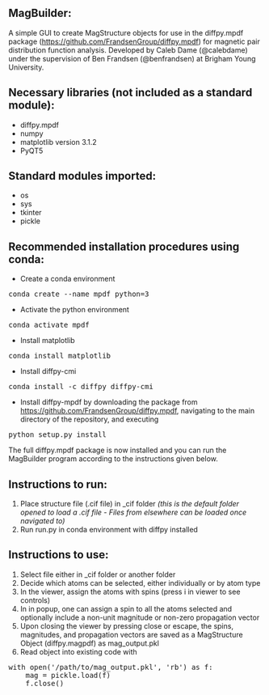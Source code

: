 MagBuilder:
-
A simple GUI to create MagStructure objects for use in the diffpy.mpdf package (https://github.com/FrandsenGroup/diffpy.mpdf) for magnetic pair distribution function analysis. Developed by Caleb Dame (@calebdame) under the supervision of Ben Frandsen (@benfrandsen) at Brigham Young University.

Necessary libraries (not included as a standard module):
-
- diffpy.mpdf
- numpy
- matplotlib version 3.1.2
- PyQT5

Standard modules imported:
-
- os
- sys
- tkinter
- pickle

Recommended installation procedures using conda:
-
- Create a conda environment
 <pre>conda create --name mpdf python=3</pre>
- Activate the python environment
 <pre>conda activate mpdf</pre>
- Install matplotlib
 <pre>conda install matplotlib</pre>
- Install diffpy-cmi
<pre>conda install -c diffpy diffpy-cmi</pre>
- Install diffpy-mpdf by downloading the package from https://github.com/FrandsenGroup/diffpy.mpdf, navigating to the main directory of the repository, and executing 
<pre>python setup.py install</pre>

The full diffpy.mpdf package is now installed and you can run the MagBuilder program according to the instructions given below.

Instructions to run:
-
1. Place structure file (.cif file) in \_cif folder _(this is the default folder opened to load a .cif file - Files from elsewhere can be loaded once navigated to)_
2. Run run.py in conda environment with diffpy installed

Instructions to use:
- 
1. Select file either in \_cif folder or another folder
2. Decide which atoms can be selected, either individually or by atom type
3. In the viewer, assign the atoms with spins (press i in viewer to see controls)
4. In in popup, one can assign a spin to all the atoms selected and optionally include a non-unit magnitude or non-zero propagation vector
5. Upon closing the viewer by pressing close or escape, the spins, magnitudes, and propagation vectors are saved as a MagStructure Object (diffpy.magpdf) as mag_output.pkl
6. Read object into existing code with 

 <pre>with open('/path/to/mag_output.pkl', 'rb') as f:
    mag = pickle.load(f)
    f.close()</pre>


